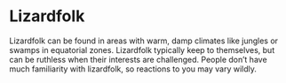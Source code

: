 # Lizardfolk

Lizardfolk can be found in areas with warm, damp climates like jungles or swamps in equatorial zones. Lizardfolk typically keep to themselves, but can be ruthless when their interests are challenged. People don’t have much familiarity with lizardfolk, so reactions to you may vary wildly.
